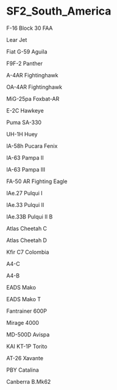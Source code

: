 # SF2_South_America

F-16 Block 30 FAA

Lear Jet

Fiat G-59 Aguila

F9F-2 Panther

A-4AR Fightinghawk

OA-4AR Fightinghawk

MiG-25pa Foxbat-AR

E-2C Hawkeye

Puma SA-330

UH-1H Huey

IA-58h Pucara Fenix

IA-63 Pampa II

IA-63 Pampa III

FA-50 AR Fighting Eagle

IAe.27 Pulqui I

IAe.33 Pulqui II

IAe.33B Pulqui II B

Atlas Cheetah C

Atlas Cheetah D 

Kfir C7 Colombia

A4-C

A4-B

EADS Mako

EADS Mako T

Fantrainer 600P

Mirage 4000

MD-500D Avispa

KAI KT-1P Torito

AT-26 Xavante

PBY Catalina

Canberra B.Mk62



